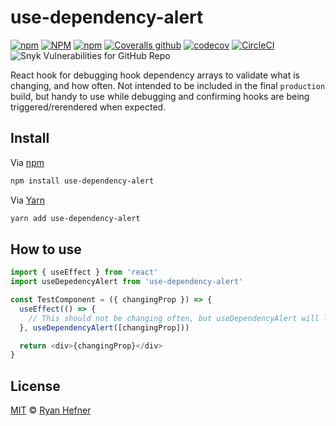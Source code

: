 # use-dependency-alert

[![npm](https://img.shields.io/npm/v/use-dependency-alerrt?style=flat-square)](https://www.pkgstats.com/pkg:use-dependency-alerrt)
[![NPM](https://img.shields.io/npm/l/use-dependency-alerrt?style=flat-square)](LICENSE)
[![npm](https://img.shields.io/npm/dt/use-dependency-alerrt?style=flat-square)](https://www.pkgstats.com/pkg:use-dependency-alerrt)
[![Coveralls github](https://img.shields.io/coveralls/github/ryanhefner/use-dependency-alerrt?style=flat-square)](https://coveralls.io/github/ryanhefner/use-dependency-alerrt)
[![codecov](https://codecov.io/gh/ryanhefner/use-dependency-alerrt/branch/main/graph/badge.svg)](https://codecov.io/gh/ryanhefner/use-dependency-alerrt)
[![CircleCI](https://img.shields.io/circleci/build/github/ryanhefner/use-dependency-alerrt?style=flat-square)](https://circleci.com/gh/ryanhefner/use-dependency-alerrt)
![Snyk Vulnerabilities for GitHub Repo](https://img.shields.io/snyk/vulnerabilities/github/ryanhefner/use-dependency-alerrt?style=flat-square)

React hook for debugging hook dependency arrays to validate what is changing, and how often. Not intended to be included in the final `production` build, but handy to use while debugging and confirming hooks are being triggered/rerendered when expected.

## Install

Via [npm](https://npmjs.com/package/use-dependency-alert)

```sh
npm install use-dependency-alert
```

Via [Yarn](https://yarn.pm/use-dependency-alert)

```sh
yarn add use-dependency-alert
```

## How to use

```js
import { useEffect } from 'react'
import useDepedencyAlert from 'use-dependency-alert'

const TestComponent = ({ changingProp }) => {
  useEffect(() => {
    // This should not be changing often, but useDependencyAlert will let us know if that’s the case
  }, useDependencyAlert([changingProp]))

  return <div>{changingProp}</div>
}
```

## License

[MIT](LICENSE) © [Ryan Hefner](https://www.ryanhefner.com)
